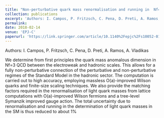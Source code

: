 ```yaml
---
title: "Non-perturbative quark mass renormalisation and running in  Nf=3 QCD"
collection: publications
excerpt: 'Authors: I. Campos, P. Fritzsch, C. Pena, D. Preti, A. Ramos, A. Vladikas'
permalink: 
date: 2018-02-14
venue: 'EPJ-C'
paperurl: 'https://link.springer.com/article/10.1140%2Fepjc%2Fs10052-018-5870-5'
---
```

Authors: I. Campos, P. Fritzsch, C. Pena, D. Preti, A. Ramos, A. Vladikas

We determine from first principles the quark mass anomalous dimension in Nf=3 QCD 
between the electroweak and hadronic scales. This allows for a fully 
non-perturbative connection of the perturbative and non-perturbative regimes of the 
Standard Model in the hadronic sector. The computation is carried out to high accuracy, 
employing massless O(a)-improved Wilson quarks and finite-size scaling techniques. 
We also provide the matching factors required in the renormalisation of light quark 
masses from lattice computations with O(a)-improved Wilson fermions and a tree-level 
Symanzik improved gauge action. The total uncertainty due to renormalisation and 
running in the determination of light quark masses in the SM is thus reduced to about 1%
